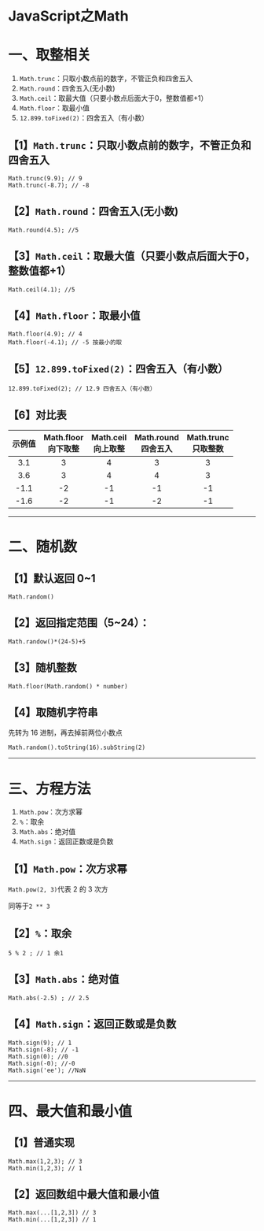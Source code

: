 # JavaScript之Math

# 一、取整相关

1. `Math.trunc`：只取小数点前的数字，不管正负和四舍五入
2. `Math.round`：四舍五入(无小数)
3. `Math.ceil`：取最大值（只要小数点后面大于0，整数值都+1）
4. `Math.floor`：取最小值
5. `12.899.toFixed(2)`：四舍五入（有小数）


## 【1】`Math.trunc`：只取小数点前的数字，不管正负和四舍五入

```
Math.trunc(9.9); // 9
Math.trunc(-8.7); // -8
```

## 【2】`Math.round`：四舍五入(无小数)

```
Math.round(4.5); //5 
```

## 【3】`Math.ceil`：取最大值（只要小数点后面大于0，整数值都+1）
```
Math.ceil(4.1); //5 
```

## 【4】`Math.floor`：取最小值
```
Math.floor(4.9); // 4
Math.floor(-4.1); // -5 按最小的取
```

## 【5】`12.899.toFixed(2)`：四舍五入（有小数）

```
12.899.toFixed(2); // 12.9 四舍五入（有小数）
```

## 【6】对比表

| 示例值 | Math.floor<br>向下取整 | Math.ceil<br>向上取整 | Math.round<br>四舍五入 | Math.trunc<br>只取整数 |
| :----: | :--------------------: | :-------------------: | :--------------------: | :--------------------: |
|  3.1   |           3            |           4           |           3            |           3            |
|  3.6   |           3            |           4           |           4            |           3            |
|  -1.1  |           -2           |          -1           |           -1           |           -1           |
|  -1.6  |           -2           |          -1           |           -2           |           -1           |

---


# 二、随机数

## 【1】默认返回 0~1

```
Math.random()
```

## 【2】返回指定范围（5~24）：

```
Math.randow()*(24-5)+5
```

## 【3】随机整数

```
Math.floor(Math.random() * number)
```

## 【4】取随机字符串

先转为 16 进制，再去掉前两位小数点

`Math.random().toString(16).subString(2)`

---

# 三、方程方法

1. `Math.pow`：次方求幂
2. `%`：取余
3. `Math.abs`：绝对值
4. `Math.sign`：返回正数或是负数

## 【1】`Math.pow`：次方求幂

`Math.pow(2, 3)`代表 2 的 3 次方

同等于`2 ** 3`

## 【2】`%`：取余

```
5 % 2 ; // 1 余1
```

## 【3】`Math.abs`：绝对值

```
Math.abs(-2.5) ; // 2.5
```

## 【4】`Math.sign`：返回正数或是负数

```
Math.sign(9); // 1
Math.sign(-8); // -1
Math.sign(0); //0
Math.sign(-0); //-0
Math.sign('ee'); //NaN
```

---


# 四、最大值和最小值

## 【1】普通实现

```
Math.max(1,2,3); // 3
Math.min(1,2,3); // 1
```

## 【2】返回数组中最大值和最小值

```
Math.max(...[1,2,3]) // 3
Math.min(...[1,2,3]) // 1
```
